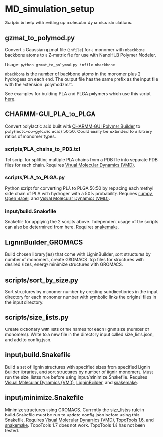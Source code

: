 # MD_simulation_setup

Scripts to help with setting up molecular dynamics simulations.

## gzmat_to_polymod.py 

Convert a Gaussian gzmat file (```infile```) for a monomer with ```nbackbone``` backbone atoms to a Z-matrix file for use with NanoHUB Polymer Modeler.

Usage: ```python gzmat_to_polymod.py infile nbackbone```

```nbackbone``` is the number of backbone atoms in the monomer plus 2 hydrogens on each end. The output file has the same prefix as the input file with the extension .polymodzmat.

See examples for building PLA and PLGA polymers which use this script [here](https://molecularsimulation148022533.wordpress.com/2021/03/26/building-polymers-not-included-in-the-nanohub-polymer-modeler-tool/).

## CHARMM-GUI_PLA_to_PLGA

Convert polylactic acid built with <a href="https://www.charmm-gui.org/?doc=input/polymer">CHARMM-GUI Polymer Builder</a> to poly(lactic-*co*-gylcolic acid) 50:50. Could easily be extended to arbitrary ratios of monomer types.

### scripts/PLA_chains_to_PDB.tcl

Tcl script for splitting multiple PLA chains from a PDB file into separate PDB files for each chain. Requires [Visual Molecular Dynamics (VMD)](https://www.ks.uiuc.edu/Research/vmd/).

### scripts/PLA_to_PLGA.py

Python script for converting PLA to PLGA 50:50 by replacing each methyl side chain of PLA with hydrogen with a 50% probability. Requires [numpy](https://numpy.org/), [Open Babel](http://openbabel.org/wiki/Main_Page), and [Visual Molecular Dynamics (VMD)](https://www.ks.uiuc.edu/Research/vmd/).

### input/build.Snakefile

Snakefile for applying the 2 scripts above. Independent usage of the scripts can also be determined from here. Requires [snakemake](https://snakemake.readthedocs.io/).

## LigninBuilder_GROMACS

Build chosen library(ies) that come with LigninBuilder, sort structures by number of monomers, create GROMACS .top files for structures with desired sizes, energy minimize structures with GROMACS.

## scripts/sort_by_size.py

Sort structures by monomer number by creating subdirectiories in the input directory for each monomer number with symbolic links the original files in the input directory.

## scripts/size_lists.py

Create dictionary with lists of file names for each lignin size (number of monomers).  Write to a new file in the directory input called size_lists.json, and add to config.json.

## input/build.Snakefile

Build a set of lignin structures with specified sizes from specified Lignin Builder libraries, and sort structures by number of lignin monomers. Must run the size_listss rule before using input/minimize.Snakefile. Requires [Visual Molecular Dynamics (VMD)](https://www.ks.uiuc.edu/Research/vmd/), [LigninBuilder](https://github.com/jvermaas/LigninBuilder/tree/master/LigninBuilderPlugin), and [snakemake](https://snakemake.readthedocs.io/).

## input/minimize.Snakefile

Minimize structures using GROMACS. Currently the size_listss rule in build.Snakefile must be
run to update config.json before using this Snakefile. Requires [Visual Molecular Dynamics (VMD)](https://www.ks.uiuc.edu/Research/vmd/), [TopoTools 1.6](https://github.com/akohlmey/topotools), and [snakemake](https://snakemake.readthedocs.io/). TopoTools 1.7 does not work. TopoTools 1.8 has not been tested.


